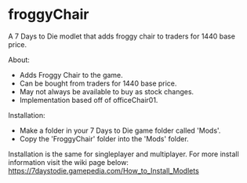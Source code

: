 # froggyChair
A 7 Days to Die modlet that adds froggy chair to traders for 1440 base price.

About:
- Adds Froggy Chair to the game.
- Can be bought from traders for 1440 base price.
- May not always be available to buy as stock changes.
- Implementation based off of officeChair01.

Installation:
- Make a folder in your 7 Days to Die game folder called 'Mods'.
- Copy the 'FroggyChair' folder into the 'Mods' folder.

Installation is the same for singleplayer and multiplayer. For more install information visit the wiki page below:
https://7daystodie.gamepedia.com/How_to_Install_Modlets
